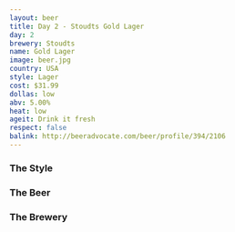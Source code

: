 ```yaml
---
layout: beer
title: Day 2 - Stoudts Gold Lager
day: 2
brewery: Stoudts
name: Gold Lager
image: beer.jpg
country: USA
style: Lager
cost: $31.99
dollas: low
abv: 5.00%
heat: low
ageit: Drink it fresh
respect: false
balink: http://beeradvocate.com/beer/profile/394/2106
---
```


### The Style

### The Beer

### The Brewery

